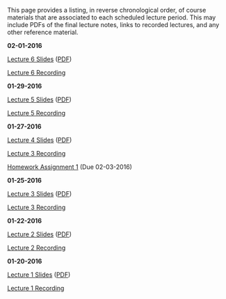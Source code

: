 <!--
.. title: Course Materials
.. slug: index
.. date: 2016-01-19 08:00:00 UTC-05:00
-->

This page provides a listing, in reverse chronological order, of course materials that are associated to each scheduled lecture period.  This may include PDFs of the final lecture notes, links to recorded lectures, and any other reference material.


**02-01-2016**

<a href="http://johnfoster.pge.utexas.edu/PGE334-ResGeomechanics/slides/Lecturer6.slides.html" target="_blank">Lecture 6 Slides</a> (<a href="http://johnfoster.pge.utexas.edu/PGE334-ResGeomechanics/slides/Lecture6.slides.pdf" target="_blank">PDF</a>)

<a href="//www.youtube.com/playlist?list=PL7Wioa6YOlZFrsj--pS7fQoADFkY1HPB4" target="_blank">Lecture 6 Recording</a>


**01-29-2016**

<a href="http://johnfoster.pge.utexas.edu/PGE334-ResGeomechanics/slides/Lecture5.slides.html" target="_blank">Lecture 5 Slides</a> (<a href="http://johnfoster.pge.utexas.edu/PGE334-ResGeomechanics/slides/Lecture5.slides.pdf" target="_blank">PDF</a>)

<a href="//www.youtube.com/playlist?list=PL7Wioa6YOlZHU3GUSleprhUhylyBXu4JF" target="_blank">Lecture 5 Recording</a>


**01-27-2016**

<a href="http://johnfoster.pge.utexas.edu/PGE334-ResGeomechanics/slides/Lecture4.slides.html" target="_blank">Lecture 4 Slides</a> (<a href="http://johnfoster.pge.utexas.edu/PGE334-ResGeomechanics/slides/Lecture4.slides.pdf" target="_blank">PDF</a>)

<a href="//www.youtube.com/playlist?list=PL7Wioa6YOlZFqyUP1AsGgmQWnmO4rmY_9" target="_blank">Lecture 3 Recording</a>

[Homework Assignment 1](/files/assignment1.pdf) (Due 02-03-2016)


**01-25-2016**

<a href="http://johnfoster.pge.utexas.edu/PGE334-ResGeomechanics/slides/Lecture3.slides.html" target="_blank">Lecture 3 Slides</a> (<a href="http://johnfoster.pge.utexas.edu/PGE334-ResGeomechanics/slides/Lecture3.slides.pdf" target="_blank">PDF</a>)

<a href="//www.youtube.com/playlist?list=PL7Wioa6YOlZFh8La5v8SvALgejmbBxbQ0" target="_blank">Lecture 3 Recording</a>


**01-22-2016**

<a href="http://johnfoster.pge.utexas.edu/PGE334-ResGeomechanics/slides/Lecture2.slides.html" target="_blank">Lecture 2 Slides</a> (<a href="http://johnfoster.pge.utexas.edu/PGE334-ResGeomechanics/slides/Lecture2.slides.pdf" target="_blank">PDF</a>)

<a href="//www.youtube.com/playlist?list=PL7Wioa6YOlZFFFuzx-6dPdvlcCTLtLbic" target="_blank">Lecture 2 Recording</a>


**01-20-2016**

<a href="http://johnfoster.pge.utexas.edu/PGE334-ResGeomechanics/slides/Lecture1.slides.html" target="_blank">Lecture 1 Slides</a> (<a href="http://johnfoster.pge.utexas.edu/PGE334-ResGeomechanics/slides/Lecture1.slides.pdf" target="_blank">PDF</a>)

<a href="//www.youtube.com/playlist?list=PL7Wioa6YOlZF05d7Dp8ZkvWe4ENV8r7Ky" target="_blank">Lecture 1 Recording</a>



<!--

**05-19-2015**

<a href="http://johnfoster.pge.utexas.edu/PGE334-ResGeomechanics/files/final_solution.pdf" target="_blank">Final Solution</a>


**05-07-2015**

<a href="http://johnfoster.pge.utexas.edu/PGE334-ResGeomechanics/files/05-07-2015.pdf" target="_blank">PDF Notes</a>

<a href="//www.youtube.com/playlist?list=PL7Wioa6YOlZHQA_g9Oz2ItCF1vLzhlAOz" target="_blank">Lecture 21 Recording</a>


**05-05-2015**

<a href="http://johnfoster.pge.utexas.edu/PGE334-ResGeomechanics/slides/Lecture21.slides.html" target="_blank">Lecture 21 Slides</a>

<a href="http://johnfoster.pge.utexas.edu/PGE334-ResGeomechanics/files/05-05-2015.pdf" target="_blank">PDF Notes on Energy Release Rate</a>

<a href="//www.youtube.com/playlist?list=PL7Wioa6YOlZG0r5890tUjwFoLNoThLNNa" target="_blank">Lecture 21 Recording</a>


**04-28-2015**

<a href="http://johnfoster.pge.utexas.edu/PGE334-ResGeomechanics/slides/Lecture20.slides.html" target="_blank">Lecture 20 Slides</a>

Video Recording Corrupted


**04-23-2015**

<a href="http://johnfoster.pge.utexas.edu/PGE334-ResGeomechanics/slides/Lecture19.slides.html" target="_blank">Lecture 19 Slides</a>

<a href="//www.youtube.com/playlist?list=PL7Wioa6YOlZFQ6yfGCYXtxy_st43pptDq" target="_blank">Lecture 19 Recording</a>


**04-21-2015**

<a href="http://johnfoster.pge.utexas.edu/PGE334-ResGeomechanics/slides/Lecture18.slides.html" target="_blank">Lecture 18 Slides</a>

<a href="//www.youtube.com/playlist?list=PL7Wioa6YOlZGxlGWAMyQeRihVmiBFQLlD" target="_blank">Lecture 18 Recording</a>


**04-14-2015**

[Midterm 2 Solution](/files/midterm2_solution.pdf)


**04-13-2015**

<a href="http://nbviewer.ipython.org/github/johntfoster/PGE334-ResGeomechanics/blob/gh-pages/files/assignment4_solution.ipynb" target="_blank">Homework Assignment 4 Solution</a>


**04-09-2015**

<a href="http://johnfoster.pge.utexas.edu/PGE334-ResGeomechanics/slides/Lecture17.slides.html" target="_blank">Lecture 17 Slides</a>

<a href="//www.youtube.com/playlist?list=PL7Wioa6YOlZGCHfibXx_qiMpXg9Lzkbqh" target="_blank">Lecture 17 Recording</a>


**04-07-2015**

<a href="http://johnfoster.pge.utexas.edu/PGE334-ResGeomechanics/slides/Lecture16.slides.html" target="_blank">Lecture 16 Slides</a>

<a href="//www.youtube.com/playlist?list=PL7Wioa6YOlZFocGYcVA0XRuDLTWDlGDiB" target="_blank">Lecture 16 Recording</a>


**04-06-2015**

<a href="http://nbviewer.ipython.org/github/johntfoster/PGE334-ResGeomechanics/blob/gh-pages/files/assignment3_solution.ipynb" target="_blank">Homework Assignment 3 Solution</a>


**04-03-2015**

[Homework Assignment 4](/files/assignment4.pdf)


**03-31-2015**

<a href="http://johnfoster.pge.utexas.edu/PGE334-ResGeomechanics/slides/Lecture15.slides.html" target="_blank">Lecture 15 Slides</a>

<a href="//www.youtube.com/playlist?list=PL7Wioa6YOlZFXy12UPea41YyplbKwoyCj" target="_blank">Lecture 15 Recording</a>


**03-26-2015**

<a href="http://johnfoster.pge.utexas.edu/PGE334-ResGeomechanics/slides/Lecture14.slides.html" target="_blank">Lecture 14 Slides</a>

<a href="//www.youtube.com/playlist?list=PL7Wioa6YOlZFsNRwZDRE18_nCgEh4qeh6" target="_blank">Lecture 14 Recording</a>


**03-24-2015**

<a href="http://johnfoster.pge.utexas.edu/PGE334-ResGeomechanics/slides/Lecture13.slides.html" target="_blank">Lecture 13 Slides</a>

<a href="//www.youtube.com/playlist?list=PL7Wioa6YOlZHdNbr-qZ4pAzz5QLbY8-7v" target="_blank">Lecture 13 Recording</a>

[Homework Assignment 3](/files/assignment3.pdf)



**03-12-2015**

<a href="http://johnfoster.pge.utexas.edu/PGE334-ResGeomechanics/slides/Lecture12.slides.html" target="_blank">Lecture 12 Slides</a>

<a href="//www.youtube.com/playlist?list=PL7Wioa6YOlZE_9YlnR5yrulcHmJtNVnPT" target="_blank">Lecture 12 Recording</a>


**03-10-2015**

<a href="http://johnfoster.pge.utexas.edu/PGE334-ResGeomechanics/slides/Lecture11.slides.html" target="_blank">Lecture 11 Slides</a>

<a href="//www.youtube.com/playlist?list=PL7Wioa6YOlZG-DogqiLIidH5A_aTmbABm" target="_blank">Lecture 11 Recording</a>


**03-03-2015**

<a href="http://johnfoster.pge.utexas.edu/PGE334-ResGeomechanics/slides/Lecture10.slides.html" target="_blank">Lecture 10 Slides</a>

<a href="//www.youtube.com/playlist?list=PL7Wioa6YOlZH8nwRRKfnWFhiYPXx8QxEk" target="_blank">Lecture 10 Recording</a>


**02-26-2015**

<a href="http://johnfoster.pge.utexas.edu/PGE334-ResGeomechanics/slides/Lecture9.slides.html" target="_blank">Lecture 9 Slides</a>

<a href="//www.youtube.com/playlist?list=PL7Wioa6YOlZG3VKryQMTzcVJy-BqScfZZ" target="_blank">Lecture 9 Recording</a>


**2-19-2015**

[Midterm 1 Solution](/files/midterm1_solution.pdf)



**02-17-2015**

<a href="http://johnfoster.pge.utexas.edu/PGE334-ResGeomechanics/slides/Lecture8.slides.html" target="_blank">Lecture 8 Slides</a>

<a href="//www.youtube.com/playlist?list=PL7Wioa6YOlZHR77iL2OnB5T_ohSLkYPxx" target="_blank">Lecture 8 Recording</a>

<a href="http://nbviewer.ipython.org/github/johntfoster/PGE334-ResGeomechanics/blob/gh-pages/files/assignment2_solution.ipynb" target="_blank">Homework Assignment 2 Solution</a>


**02-12-2015**

<a href="http://johnfoster.pge.utexas.edu/PGE334-ResGeomechanics/slides/Lecture7.slides.html" target="_blank">Lecture 7 Slides</a>

<a href="//www.youtube.com/playlist?list=PL7Wioa6YOlZEYG_sqiRi-RLBu8-PFHlDW" target="_blank">Lecture 7 Recording</a> 

<a href="http://nbviewer.ipython.org/github/johntfoster/PGE334-ResGeomechanics/blob/gh-pages/files/wellbore_stress_example.ipynb" target="_blank">Well bore Stress Resolution Example Code</a>


**02-10-2015**

<a href="http://johnfoster.pge.utexas.edu/PGE334-ResGeomechanics/slides/Lecture6.slides.html" target="_blank">Lecture 6 Slides</a>

<a href="//www.youtube.com/playlist?list=PL7Wioa6YOlZHJlsXr8buNYEy9SpS3HmQ-" target="_blank">Lecture 6 Recording</a> 

[Homework Assignment 2](/files/assignment2.pdf)



**02-09-2015**

[Lab 1 Instructions](/files/lab1_UCS.pdf)

[Labview Instructions](/files/Labview_Instructions.docx)


**02-05-2015**

<a href="http://johnfoster.pge.utexas.edu/PGE334-ResGeomechanics/slides/Lecture5.slides.html" target="_blank">Lecture 5 Slides</a>

<a href="//www.youtube.com/playlist?list=PL7Wioa6YOlZGQ_M3ct3w4Ct0rOSCVZKxV" target="_blank">Lecture 5 Recording</a> 


**02-03-2015**

<a href="http://johnfoster.pge.utexas.edu/PGE334-ResGeomechanics/slides/Lecture4.slides.html" target="_blank">Lecture 4 Slides</a>

<a href="//www.youtube.com/playlist?list=PL7Wioa6YOlZFO96Bk93EUzk6eecynnNgL" target="_blank">Lecture 4 Recording</a> 


**01-27-2015**

<a href="http://johnfoster.pge.utexas.edu/PGE334-ResGeomechanics/slides/Lecture3.slides.html" target="_blank">Lecture 3 Slides</a>

<a href="//www.youtube.com/playlist?list=PL7Wioa6YOlZHYBHF8bxlenY0oh3suC34a" target="_blank">Lecture 3 Recording</a> 

[Homework Assignment 1](/files/assignment1.pdf)



**01-22-2015**

<a href="http://johnfoster.pge.utexas.edu/PGE334-ResGeomechanics/slides/Lecture2.slides.html" target="_blank">Lecture 2 Slides</a>

<a href="//www.youtube.com/playlist?list=PL7Wioa6YOlZGFFfLZe5-CYaybcUg4qmKc" target="_blank">Lecture 2 Recording</a>


**01-20-2015**

<a href="http://johnfoster.pge.utexas.edu/PGE334-ResGeomechanics/slides/Lecture1.slides.html" target="_blank">Lecture 1 Slides</a>

<a href="//www.youtube.com/playlist?list=PL7Wioa6YOlZGDlRCw8Dl42y6wAY6DiYZa" target="_blank">Lecture 1 Recording</a>

 -->

